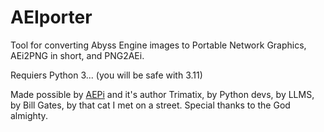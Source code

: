 # AEIporter
Tool for converting Abyss Engine images to Portable Network Graphics, AEi2PNG in short, and PNG2AEi.

Requiers Python 3... (you will be safe with 3.11)

Made possible by [AEPi](https://github.com/Trimatix/AEPi) and it's author Trimatix, by Python devs, by LLMS, by Bill Gates, by that cat I met on a street.
Special thanks to the God almighty.
